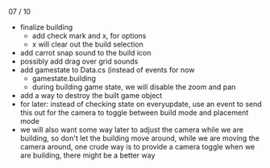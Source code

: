 07 / 10 


- finalize building
  - add check mark and x, for options
  - x will clear out the build selection
- add carrot snap sound to the build icon
- possibly add drag over grid sounds
- add gamestate to Data.cs (instead of events for now
  - gamestate.building
  - during building game state, we will disable the zoom and pan
- add a way to destroy the built game object
- for later: instead of checking state on everyupdate, use an event to send this out for the camera to toggle between build mode and placement mode
- we will also want some way later to adjust the camera while we are building, so don't let the building move around, while we are moving the camera around, one crude way is to provide a camera toggle when we are building, there might be a better way
